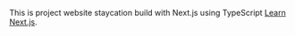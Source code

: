 This is project website staycation build with Next.js using TypeScript
[Learn Next.js](https://nextjs.org/learn).
